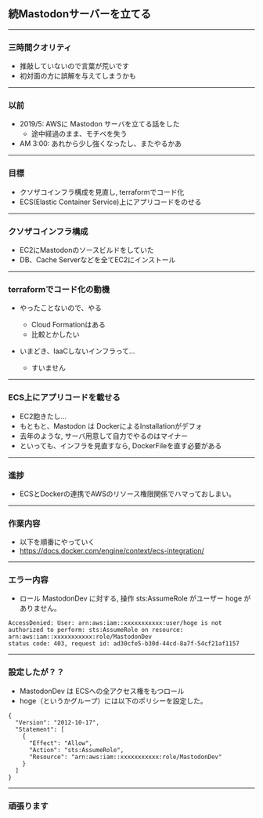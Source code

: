 ## 続Mastodonサーバーを立てる

---

### 三時間クオリティ
- 推敲していないので言葉が荒いです
- 初対面の方に誤解を与えてしまうかも

---

### 以前

- 2019/5: AWSに Mastodon サーバを立てる話をした
    - 途中経過のまま、モチベを失う
- AM 3:00: あれから少し強くなったし、またやるかあ

---

### 目標

- クソザコインフラ構成を見直し, terraformでコード化
- ECS(Elastic Container Service)上にアプリコードをのせる

---

### クソザコインフラ構成

- EC2にMastodonのソースビルドをしていた
- DB、Cache Serverなどを全てEC2にインストール

---

### terraformでコード化の動機

- やったことないので、やる
   - Cloud Formationはある
   - 比較とかしたい

- いまどき、IaaCしないインフラって...
  - すいません

---

### ECS上にアプリコードを載せる

- EC2飽きたし...
- もともと、Mastodon は DockerによるInstallationがデフォ
- 去年のような, サーバ用意して自力でやるのはマイナー
- といっても、インフラを見直すなら, DockerFileを直す必要がある

---

### 進捗

- ECSとDockerの連携でAWSのリソース権限関係でハマっておしまい。

---

### 作業内容

- 以下を順番にやっていく
- https://docs.docker.com/engine/context/ecs-integration/

---

### エラー内容

- ロール MastodonDev に対する, 操作 sts:AssumeRole がユーザー hoge がありません。

```
AccessDenied: User: arn:aws:iam::xxxxxxxxxxx:user/hoge is not authorized to perform: sts:AssumeRole on resource: arn:aws:iam::xxxxxxxxxxx:role/MastodonDev
status code: 403, request id: ad30cfe5-b30d-44cd-8a7f-54cf21af1157
```

---

### 設定したが？？

- MastodonDev は ECSへの全アクセス権をもつロール
- hoge（というかグループ）には以下のポリシーを設定した。

```
{
  "Version": "2012-10-17",
  "Statement": [
    {
      "Effect": "Allow",
      "Action": "sts:AssumeRole",
      "Resource": "arn:aws:iam::xxxxxxxxxxx:role/MastodonDev"
    }
  ]
}
```

---

### 頑張ります


